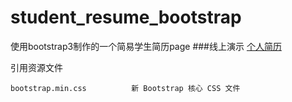 # student_resume_bootstrap
使用bootstrap3制作的一个简易学生简历page
###线上演示 [个人简历](http://ansion.cc/student_resume/)

引用资源文件

    bootstrap.min.css          新 Bootstrap 核心 CSS 文件
 
    
